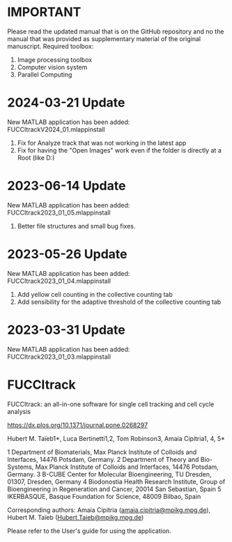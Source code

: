 # IMPORTANT
Please read the updated manual that is on the GitHub repository and no the manual that was provided as supplementary material of the original manuscript.
Required toolbox:
1) Image processing toolbox 
2) Computer vision system
3) Parallel Computing

# 2024-03-21 Update

New MATLAB application has been added: FUCCItrackV2024_01.mlappinstall
1) Fix for Analyze track that was not working in the latest app
2) Fix for having the "Open Images" work even if the folder is directly at a Root (like D:\)
# 2023-06-14 Update

New MATLAB application has been added: FUCCItrack2023_01_05.mlappinstall
1) Better file structures and small bug fixes.

# 2023-05-26 Update

New MATLAB application has been added: FUCCItrack2023_01_04.mlappinstall
1) Add yellow cell counting in the collective counting tab
2) Add sensibility for the adaptive threshold of the collective counting tab

# 2023-03-31 Update

New MATLAB application has been added: FUCCItrack2023_01_03.mlappinstall

# FUCCItrack
FUCCItrack: an all-in-one software for single cell tracking and cell cycle analysis

https://dx.plos.org/10.1371/journal.pone.0268297 

Hubert M. Taïeb1*, Luca Bertinetti1,2, Tom Robinson3, Amaia Cipitria1, 4, 5*

1 Department of Biomaterials, Max Planck Institute of Colloids and Interfaces, 14476 Potsdam, Germany.
2 Department of Theory and Bio-Systems, Max Planck Institute of Colloids and Interfaces, 14476 Potsdam, Germany.
3 B-CUBE Center for Molecular Bioengineering, TU Dresden, 01307, Dresden, Germany
4 Biodonostia Health Research Institute, Group of Bioengineering in Regeneration and Cancer, 20014 San Sebastian, Spain
5 IKERBASQUE, Basque Foundation for Science, 48009 Bilbao, Spain

Corresponding authors: Amaia Cipitria (amaia.cipitria@mpikg.mpg.de), Hubert M. Taïeb (Hubert.Taieb@mpikg.mpg.de)


Please refer to the User's guide for using the application.